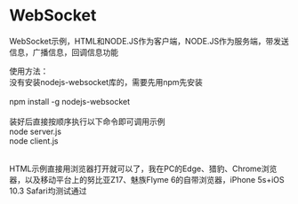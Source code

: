 # WebSocket
WebSocket示例，HTML和NODE.JS作为客户端，NODE.JS作为服务端，带发送信息，广播信息，回调信息功能

使用方法：
<br>
没有安装nodejs-websocket库的，需要先用npm先安装
<br><br>
npm install -g nodejs-websocket
<br><br>
装好后直接按顺序执行以下命令即可调用示例
<br>
node server.js
<br>
node client.js
<br><br>

HTML示例直接用浏览器打开就可以了，我在PC的Edge、猎豹、Chrome浏览器，以及移动平台上的努比亚Z17、魅族Flyme 6的自带浏览器，iPhone 5s+iOS 10.3 Safari均测试通过
